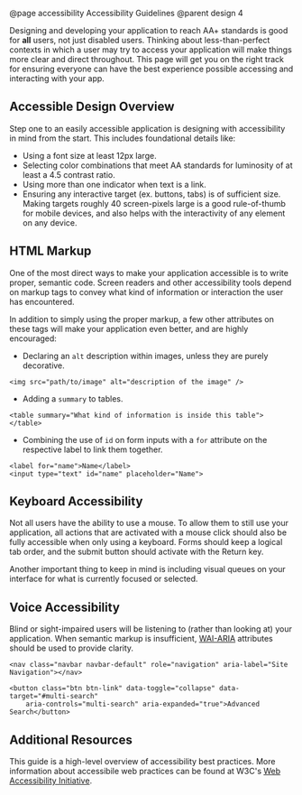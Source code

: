 @page accessibility Accessibility Guidelines
@parent design 4

Designing and developing your application to reach AA+ standards is good for **all** users, not just disabled users. Thinking about less-than-perfect contexts in which a user may try to access your application will make things more clear and direct throughout. This page will get you on the right track for ensuring everyone can have the best experience possible accessing and interacting with your app.

## Accessible Design Overview
Step one to an easily accessible application is designing with accessibility in mind from the start. This includes foundational details like:
- Using a font size at least 12px large.
- Selecting color combinations that meet AA standards for luminosity of at least a 4.5 contrast ratio.
- Using more than one indicator when text is a link. 
- Ensuring any interactive target (ex. buttons, tabs) is of sufficient size. Making targets roughly 40 screen-pixels large is a good rule-of-thumb for mobile devices, and also helps with the interactivity of any element on any device.


## HTML Markup
One of the most direct ways to make your application accessible is to write proper, semantic code. Screen readers and other accessibility tools depend on markup tags to convey what kind of information or interaction the user has encountered.

In addition to simply using the proper markup, a few other attributes on these tags will make your application even better, and are highly encouraged:
- Declaring an `alt` description within images, unless they are purely decorative.
```
<img src="path/to/image" alt="description of the image" />
```
- Adding a `summary` to tables.
```
<table summary="What kind of information is inside this table"></table>
```
- Combining the use of `id` on form inputs with a `for` attribute on the respective label to link them together.
```
<label for="name">Name</label>
<input type="text" id="name" placeholder="Name">
```

## Keyboard Accessibility
Not all users have the ability to use a mouse. To allow them to still use your application, all actions that are activated with a mouse click should also be fully accessible when only using a keyboard. Forms should keep a logical tab order, and the submit button should activate with the Return key.

Another important thing to keep in mind is including visual queues on your interface for what is currently focused or selected.


## Voice Accessibility
Blind or sight-impaired users will be listening to (rather than looking at) your application. When semantic markup is insufficient, [WAI-ARIA](http://en.wikipedia.org/wiki/WAI-ARIA) attributes should be used to provide clarity.

```
<nav class="navbar navbar-default" role="navigation" aria-label="Site Navigation"></nav>

<button class="btn btn-link" data-toggle="collapse" data-target="#multi-search"
    aria-controls="multi-search" aria-expanded="true">Advanced Search</button>
```

## Additional Resources
This guide is a high-level overview of accessibility best practices. More information about accessibile web practices can be found at W3C's [Web Accessibility Initiative](https://www.w3.org/WAI/intro/accessibility.php).
